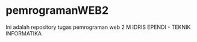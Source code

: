 # pemrogramanWEB2
Ini adalah repository tugas pemrograman web 2
M IDRIS EPENDI - TEKNIK INFORMATIKA

